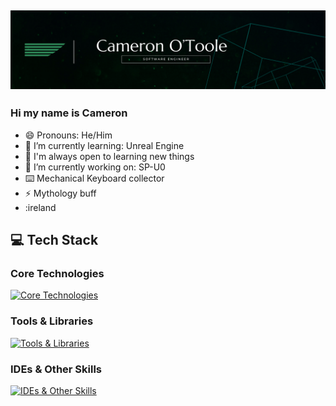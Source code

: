 ![banner](./CAMERON%20O'TOOLE%20v2.png)
---

### Hi my name is Cameron

- 😄 Pronouns: He/Him 
- 🌱 I’m currently learning: Unreal Engine
- 🤔 I'm always open to learning new things
- 🔭 I’m currently working on: SP-U0
- ⌨️ Mechanical Keyboard collector
- ⚡ Mythology buff
- :ireland

## 💻 Tech Stack

### Core Technologies
[![Core Technologies](https://skillicons.dev/icons?i=js,ts,py,cs,flask,express,react,redux,mongodb,postgres,sequelize&perline=6)](https://skillicons.dev)

### Tools & Libraries
[![Tools & Libraries](https://skillicons.dev/icons?i=git,html,css,tailwind,sqlite,vite,vercel,npm,nodejs&perline=6)](https://skillicons.dev)

### IDEs & Other Skills
[![IDEs & Other Skills](https://skillicons.dev/icons?i=vscode,postman,aws,blender,unity,unreal,md,figma,notion,gitlab,windows,linux,apple&perline=6)](https://skillicons.dev)
